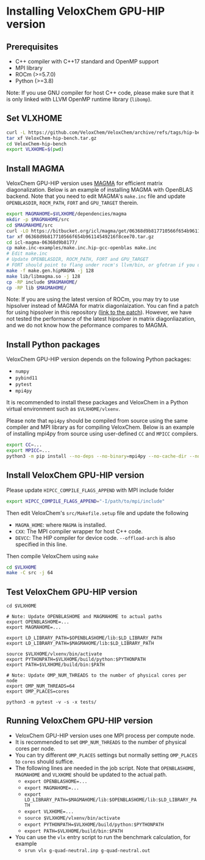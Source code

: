 # Installing VeloxChem GPU-HIP version

## Prerequisites

- C++ compiler with C++17 standard and OpenMP support
- MPI library
- ROCm (>=5.7.0)
- Python (>=3.8)

Note: If you use GNU compiler for host C++ code, please make sure that it is only linked with LLVM OpenMP runtime library (`libomp`).

## Set VLXHOME

```bash
curl -L https://github.com/VeloxChem/VeloxChem/archive/refs/tags/hip-bench.tar.gz -o VeloxChem-hip-bench.tar.gz
tar xf VeloxChem-hip-bench.tar.gz
cd VeloxChem-hip-bench
export VLXHOME=$(pwd)
```

## Install MAGMA

VeloxChem GPU-HIP version uses [MAGMA](https://bitbucket.org/icl/magma/downloads/?tab=tags) for efficient matrix diagonalization. 
Below is an example of installing MAGMA with OpenBLAS backend. Note that you need to edit MAGMA's `make.inc` file and update `OPENBLASDIR`, 
`ROCM_PATH`, `FORT` and `GPU_TARGET` therein.

```bash
export MAGMAHOME=$VLXHOME/dependencies/magma
mkdir -p $MAGMAHOME/src
cd $MAGMAHOME/src
curl -LO https://bitbucket.org/icl/magma/get/06368d9b817710566f654b96114549216f8cee70.tar.gz
tar xf 06368d9b817710566f654b96114549216f8cee70.tar.gz
cd icl-magma-06368d9b8177/
cp make.inc-examples/make.inc.hip-gcc-openblas make.inc
# Edit make.inc
# Update OPENBLASDIR, ROCM_PATH, FORT and GPU_TARGET
# FORT should point to flang under rocm's llvm/bin, or gfotran if you use GNU compiler
make -f make.gen.hipMAGMA -j 128
make lib/libmagma.so -j 128
cp -RP include $MAGMAHOME/
cp -RP lib $MAGMAHOME/
```

Note: If you are using the latest version of ROCm, you may try to use hipsolver
instead of MAGMA for matrix diagonlaization. You can find a patch for using
hipsolver in this repository ([link to the patch](vlx-hipsolver.patch)).
However, we have not tested the performance of the latest hipsolver in matrix
diagonliazation, and we do not know how the peformance compares to MAGMA.

## Install Python packages

VeloxChem GPU-HIP version depends on the following Python packages:

- `numpy`
- `pybind11`
- `pytest`
- `mpi4py`

It is recommended to install these packages and VeloxChem in a Python virtual environment such as `$VLXHOME/vlxenv`.

Please note that `mpi4py` should be compiled from source using the same compiler and MPI library as for compiling VeloxChem. Below
is an example of installing mpi4py from source using user-defined `CC` and `MPICC` compilers.

```bash
export CC=...
export MPICC=...
python3 -m pip install --no-deps --no-binary=mpi4py --no-cache-dir --no-cache -v mpi4py
```

## Install VeloxChem GPU-HIP version

Please update `HIPCC_COMPILE_FLAGS_APPEND` with MPI include folder 

```bash
export HIPCC_COMPILE_FLAGS_APPEND="-I/path/to/mpi/include"
```

Then edit VeloxChem's `src/Makefile.setup` file and update the following

- `MAGMA_HOME`: where `MAGMA` is installed.
- `CXX`: The MPI compiler wrapper for host C++ code.
- `DEVCC`: The HIP compiler for device code. `--offload-arch` is also specified in this line. 

Then compile VeloxChem using `make`

```bash
cd $VLXHOME
make -C src -j 64
```

## Test VeloxChem GPU-HIP version

```
cd $VLXHOME

# Note: Update OPENBLASHOME and MAGMAHOME to actual paths
export OPENBLASHOME=...
export MAGMAHOME=...

export LD_LIBRARY_PATH=$OPENBLASHOME/lib:$LD_LIBRARY_PATH
export LD_LIBRARY_PATH=$MAGMAHOME/lib:$LD_LIBRARY_PATH

source $VLXHOME/vlxenv/bin/activate
export PYTHONPATH=$VLXHOME/build/python:$PYTHONPATH
export PATH=$VLXHOME/build/bin:$PATH

# Note: Update OMP_NUM_THREADS to the number of physical cores per node
export OMP_NUM_THREADS=64
export OMP_PLACES=cores

python3 -m pytest -v -s -x tests/
```

## Running VeloxChem GPU-HIP version

- VeloxChem GPU-HIP version uses one MPI process per compute node.
- It is recommended to set `OMP_NUM_THREADS` to the number of physical cores per node.
- You can try different `OMP_PLACES` settings but normally setting `OMP_PLACES` to `cores` should suffice.
- The following lines are needed in the job script. Note that `OPENBLASHOME`, `MAGMAHOME` and `VLXHOME` should be updated to the actual path.
  - `export OPENBLASHOME=...`
  - `export MAGMAHOME=...`
  - `export LD_LIBRARY_PATH=$MAGMAHOME/lib:$OPENBLASHOME/lib:$LD_LIBRARY_PATH`
  - `export VLXHOME=...`
  - `source $VLXHOME/vlxenv/bin/activate`
  - `export PYTHONPATH=$VLXHOME/build/python:$PYTHONPATH`
  - `export PATH=$VLXHOME/build/bin:$PATH`
- You can use the `vlx` entry script to run the benchmark calculation, for example
  - `srun vlx g-quad-neutral.inp g-quad-neutral.out`
